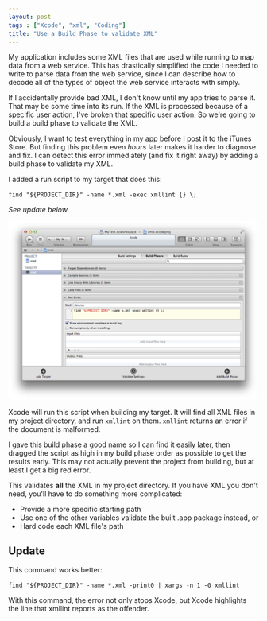 ```yaml
---
layout: post
tags : ["Xcode", "xml", "Coding"]
title: "Use a Build Phase to validate XML"
---
```

My application includes some XML files that are used while running to map data from a web service. This has drastically simplified the code I needed to write to parse data from the web service, since I can describe how to decode all of the types of object the web service interacts with simply.

If I accidentally provide bad XML, I don't know until my app tries to parse it. That may be some time into its run. If the XML is processed because of a specific user action, I've broken that specific user action. So we're going to build a build phase to validate the XML.

<!--more-->

Obviously, I want to test everything in my app before I post it to the iTunes Store. But finding this problem even *hours* later makes it harder to diagnose and fix. I can detect this error immediately (and fix it right away) by adding a build phase to validate my XML.

I added a run script to my target that does this:

    find "${PROJECT_DIR}" -name *.xml -exec xmllint {} \;

*See update below.*

![Validation Build Phase](/images/Validation-Phase.png)

Xcode will run this script when building my target. It will find all XML files in my project directory, and run `xmllint` on them. `xmllint` returns an error if the document is malformed.

I gave this build phase a good name so I can find it easily later, then dragged the script as high in my build phase order as possible to get the results early. This may not actually prevent the project from building, but at least I get a big red error.

This validates **all** the XML in my project directory. If you have XML you don't need, you'll have to do something more complicated:

- Provide a more specific starting path
- Use one of the other variables validate the built .app package instead, or
- Hard code each XML file's path

## Update

This command works better:

    find "${PROJECT_DIR}" -name *.xml -print0 | xargs -n 1 -0 xmllint

With this command, the error not only stops Xcode, but Xcode highlights the line that xmllint reports as the offender.